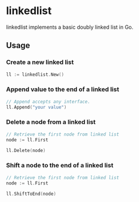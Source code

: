 # linkedlist

linkedlist implements a basic doubly linked list in Go.

## Usage

### Create a new linked list

```go
ll := linkedlist.New()
```

### Append value to the end of a linked list

```go
// Append accepts any interface.
ll.Append("your value")
```

### Delete a node from a linked list

```go
// Retrieve the first node from linked list
node := ll.First

ll.Delete(node)
```

### Shift a node to the end of a linked list

```go
// Retrieve the first node from linked list
node := ll.First

ll.ShiftToEnd(node)
```